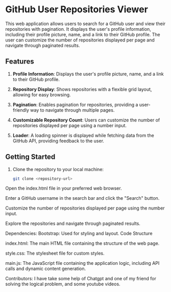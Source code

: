 # GitHub User Repositories Viewer

This web application allows users to search for a GitHub user and view their repositories with pagination. It displays the user's profile information, including their profile picture, name, and a link to their GitHub profile. The user can customize the number of repositories displayed per page and navigate through paginated results.

## Features

1. **Profile Information**: Displays the user's profile picture, name, and a link to their GitHub profile.

2. **Repository Display**: Shows repositories with a flexible grid layout, allowing for easy browsing.

3. **Pagination**: Enables pagination for repositories, providing a user-friendly way to navigate through multiple pages.

4. **Customizable Repository Count**: Users can customize the number of repositories displayed per page using a number input.

5. **Loader**: A loading spinner is displayed while fetching data from the GitHub API, providing feedback to the user.

## Getting Started

1. Clone the repository to your local machine:

   ```bash
   git clone <repository-url>
Open the index.html file in your preferred web browser.

Enter a GitHub username in the search bar and click the "Search" button.

Customize the number of repositories displayed per page using the number input.

Explore the repositories and navigate through paginated results.

Dependencies:
Bootstrap: Used for styling and layout.
Code Structure

index.html: The main HTML file containing the structure of the web page.

style.css: The stylesheet file for custom styles.

main.js: The JavaScript file containing the application logic, including API calls and dynamic content generation.

Contributors:
I have take some help of Chatgpt and one of my friend for solving the logical problem, and some youtube videos. 
